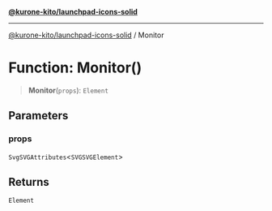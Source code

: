 [**@kurone-kito/launchpad-icons-solid**](../README.md)

***

[@kurone-kito/launchpad-icons-solid](../globals.md) / Monitor

# Function: Monitor()

> **Monitor**(`props`): `Element`

## Parameters

### props

`SvgSVGAttributes`\<`SVGSVGElement`\>

## Returns

`Element`
